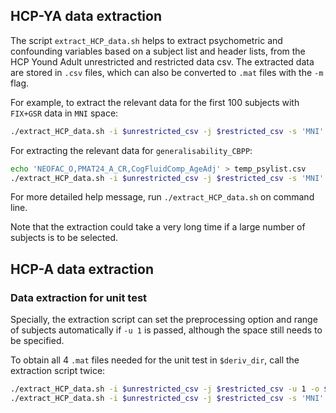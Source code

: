 ## HCP-YA data extraction

The script `extract_HCP_data.sh` helps to extract psychometric and confounding variables based on a subject list and header lists, from the HCP Yound Adult unrestricted and restricted data csv. The extracted data are stored in `.csv` files, which can also be converted to `.mat` files with the `-m` flag. 

For example, to extract the relevant data for the first 100 subjects with `FIX+GSR` data in `MNI` space:

```bash
./extract_HCP_data.sh -i $unrestricted_csv -j $restricted_csv -s 'MNI' -p 'gsr' -b 100
```

For extracting the relevant data for `generalisability_CBPP`:

```bash
echo 'NEOFAC_O,PMAT24_A_CR,CogFluidComp_AgeAdj' > temp_psylist.csv
./extract_HCP_data.sh -i $unrestricted_csv -j $restricted_csv -s 'MNI' -p 'fix_wmcsf' -l temp_psylist.csv
```

For more detailed help message, run `./extract_HCP_data.sh` on command line. 

Note that the extraction could take a very long time if a large number of subjects is to be selected.

## HCP-A data extraction



### Data extraction for unit test

Specially, the extraction script can set the preprocessing option and range of subjects automatically if `-u 1` is passed, although the space still needs to be specified.

To obtain all 4 `.mat` files needed for the unit test in `$deriv_dir`, call the extraction script twice:

```bash
./extract_HCP_data.sh -i $unrestricted_csv -j $restricted_csv -u 1 -o $deriv_dir -m 1
./extract_HCP_data.sh -i $unrestricted_csv -j $restricted_csv -s 'MNI' -u 1 -o $deriv_dir -m 1
```